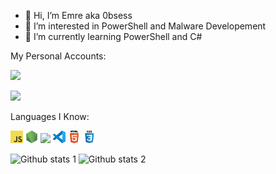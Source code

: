 - 👋 Hi, I’m Emre aka 0bsess
- 👀 I’m interested in PowerShell and Malware Developement
- 🌱 I’m currently learning PowerShell and C#


My Personal Accounts:


<a href="https://discord.com/users/927929666298323034" rel="nofollow"><img src="https://camo.githubusercontent.com/cfdb7a62449afe712e9eb92977cf8190acb14fb16e173e128eff89736e212a1e/68747470733a2f2f696d672e736869656c64732e696f2f62616467652f646973636f72642532302d3732383944412e7376673f267374796c653d666f722d7468652d6261646765266c6f676f3d646973636f7264266c6f676f436f6c6f723d7768697465" data-canonical-src="https://img.shields.io/badge/discord%20-7289DA.svg?&amp;style=for-the-badge&amp;logo=discord&amp;logoColor=white" style="max-width: 100%;"></a>


<img src="https://camo.githubusercontent.com/4646a8e06f24eab8b96bf84759d4c15f8b2d01f8e8996411862e31e3c1f63622/68747470733a2f2f6b6f6d617265762e636f6d2f67687076632f3f757365726e616d653d70686965633133333726636f6c6f723d646331343363" data-canonical-src="https://komarev.com/ghpvc/?username=0bsesss&amp;color=dc143c" style="max-width: 100%;">


Languages I Know:

<p dir="auto"><code><a target="_blank" rel="noopener noreferrer nofollow" href="https://raw.githubusercontent.com/github/explore/80688e429a7d4ef2fca1e82350fe8e3517d3494d/topics/javascript/javascript.png"><img height="20" src="https://raw.githubusercontent.com/github/explore/80688e429a7d4ef2fca1e82350fe8e3517d3494d/topics/javascript/javascript.png" style="max-width: 100%;"></a></code>
<code><a target="_blank" rel="noopener noreferrer nofollow" href="https://raw.githubusercontent.com/github/explore/80688e429a7d4ef2fca1e82350fe8e3517d3494d/topics/nodejs/nodejs.png"><img height="20" src="https://raw.githubusercontent.com/github/explore/80688e429a7d4ef2fca1e82350fe8e3517d3494d/topics/nodejs/nodejs.png" style="max-width: 100%;"></a></code>
<code><a target="_blank" rel="noopener noreferrer nofollow" href="https://camo.githubusercontent.com/d11bc5fc022603363226da69441297bc1f6dda6cd6253d80f5ed010125810aad/68747470733a2f2f692e696d6775722e636f6d2f534931445a66332e706e67"><img height="20" src="https://camo.githubusercontent.com/d11bc5fc022603363226da69441297bc1f6dda6cd6253d80f5ed010125810aad/68747470733a2f2f692e696d6775722e636f6d2f534931445a66332e706e67" style="max-width: 100%;"></a></code>
<code><a target="_blank" rel="noopener noreferrer nofollow" href="https://raw.githubusercontent.com/github/explore/80688e429a7d4ef2fca1e82350fe8e3517d3494d/topics/visual-studio-code/visual-studio-code.png"><img height="20" src="https://raw.githubusercontent.com/github/explore/80688e429a7d4ef2fca1e82350fe8e3517d3494d/topics/visual-studio-code/visual-studio-code.png" style="max-width: 100%;"></a></code>
<code><a target="_blank" rel="noopener noreferrer nofollow" href="https://raw.githubusercontent.com/github/explore/80688e429a7d4ef2fca1e82350fe8e3517d3494d/topics/html/html.png"><img height="20" src="https://raw.githubusercontent.com/github/explore/80688e429a7d4ef2fca1e82350fe8e3517d3494d/topics/html/html.png" style="max-width: 100%;"></a></code>
<code><a target="_blank" rel="noopener noreferrer nofollow" href="https://raw.githubusercontent.com/github/explore/80688e429a7d4ef2fca1e82350fe8e3517d3494d/topics/css/css.png"><img height="20" src="https://raw.githubusercontent.com/github/explore/80688e429a7d4ef2fca1e82350fe8e3517d3494d/topics/css/css.png" style="max-width: 100%;"></a></code>
<br></p>

<!---
0bsesss/0bsesss is a ✨ special ✨ repository because its `README.md` (this file) appears on your GitHub profile.
You can click the Preview link to take a look at your changes.
--->


![Github stats 1](https://github-readme-stats.vercel.app/api?username=0bsesss&show_icons=true&theme=gradient) 
![Github stats 2](https://github-readme-stats.vercel.app/api?username=0bsesss&show_icons=true&theme=radical)

